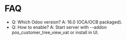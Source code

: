 # FAQ

- Q: Which Odoo version? A: 16.0 (OCA/OCB packaged).
- Q: How to enable? A: Start server with --addon pos_customer_tree_view_vat or install in UI.
